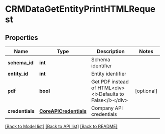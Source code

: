 # CRMDataGetEntityPrintHTMLRequest

## Properties
Name | Type | Description | Notes
------------ | ------------- | ------------- | -------------
**schema_id** | **int** | Schema identifier | 
**entity_id** | **int** | Entity identifier | 
**pdf** | **bool** | Get PDF instead of HTML&lt;div&gt;&lt;i&gt;Defaults to False&lt;/i&gt;&lt;/div&gt; | [optional] 
**credentials** | [**CoreAPICredentials**](CoreAPICredentials.md) | Company API credentials | 

[[Back to Model list]](../README.md#documentation-for-models) [[Back to API list]](../README.md#documentation-for-api-endpoints) [[Back to README]](../README.md)


